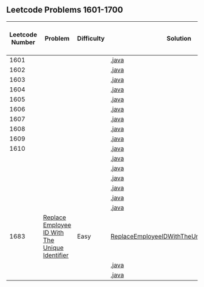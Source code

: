 ## Leetcode Problems 1601-1700

| Leetcode Number | Problem                                                                                         | Difficulty | Solution                                                      | Applied Data Structure / Algorithms | Note |
|-----------------|-------------------------------------------------------------------------------------------------|---|---------------------------------------------------------------|---|---|
| 1601            | []()                                                                                            | | [.java](src/main/java/com.search2026.leetcode.problems/.java) | | | | |
| 1602            | []()                                                                                            | | [.java](src/main/java/com.search2026.leetcode.problems/.java) | | | | |
| 1603            | []()                                                                                            | | [.java](src/main/java/com.search2026.leetcode.problems/.java) | | | | |
| 1604            | []()                                                                                            | | [.java](src/main/java/com.search2026.leetcode.problems/.java) | | | | |
| 1605            | []()                                                                                            | | [.java](src/main/java/com.search2026.leetcode.problems/.java) | | | | |
| 1606            | []()                                                                                            | | [.java](src/main/java/com.search2026.leetcode.problems/.java) | | | | |
| 1607            | []()                                                                                            | | [.java](src/main/java/com.search2026.leetcode.problems/.java) | | | | |
| 1608            | []()                                                                                            | | [.java](src/main/java/com.search2026.leetcode.problems/.java) | | | | |
| 1609            | []()                                                                                            | | [.java](src/main/java/com.search2026.leetcode.problems/.java) | | | | |
| 1610            | []()                                                                                            | | [.java](src/main/java/com.search2026.leetcode.problems/.java) | | | | |
|                 | []()                                                                                            | | [.java](src/main/java/com.search2026.leetcode.problems/.java) | | | | |
|                 | []()                                                                                            | | [.java](src/main/java/com.search2026.leetcode.problems/.java) | | | | |
|                 | []()                                                                                            | | [.java](src/main/java/com.search2026.leetcode.problems/.java) | | | | |
|                 | []()                                                                                            | | [.java](src/main/java/com.search2026.leetcode.problems/.java) | | | | |
|                 | []()                                                                                            | | [.java](src/main/java/com.search2026.leetcode.problems/.java) | | | | |
|                 | []()                                                                                            | | [.java](src/main/java/com.search2026.leetcode.problems/.java) | | | | |
| 1683            | [Replace Employee ID With The Unique Identifier](https://leetcode.com/problems/replace-employee-id-with-the-unique-identifier/) | Easy | [ReplaceEmployeeIDWithTheUniqueIdentifier.sql](src/main/resources/ReplaceEmployeeIDWithTheUniqueIdentifier.sql)      | | | | |
|                 | []()                                                                                            | | [.java](src/main/java/com.search2026.leetcode.problems/.java) | | | | |
|                 | []()                                                                                            | | [.java](src/main/java/com.search2026.leetcode.problems/.java) | | | | |
